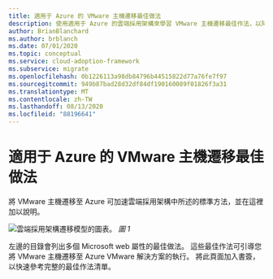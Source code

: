 ```yaml
---
title: 適用于 Azure 的 VMware 主機遷移最佳做法
description: 使用適用于 Azure 的雲端採用架構來學習 VMware 主機遷移最佳作法，以降低複雜度並將遷移程式標準化。
author: BrianBlanchard
ms.author: brblanch
ms.date: 07/01/2020
ms.topic: conceptual
ms.service: cloud-adoption-framework
ms.subservice: migrate
ms.openlocfilehash: 0b1226113a98db84796b44515822d77a76fe7f97
ms.sourcegitcommit: 949b87bad28d32df84df190160089f01826f3a31
ms.translationtype: MT
ms.contentlocale: zh-TW
ms.lasthandoff: 08/13/2020
ms.locfileid: "88196641"
---
```

# <a name="vmware-host-migration-best-practices-for-azure"></a>適用于 Azure 的 VMware 主機遷移最佳做法

將 VMware 主機遷移至 Azure 可加速雲端採用架構中所述的標準方法，並在這裡加以說明。

![雲端採用架構遷移模型的圖表。 ](../../_images/migrate/methodology.png)
*圖 1*

左邊的目錄會列出多個 Microsoft web 屬性的最佳做法。 這些最佳作法可引導您將 VMware 主機遷移至 Azure VMware 解決方案的執行。 將此頁面加入書簽，以快速參考完整的最佳作法清單。
